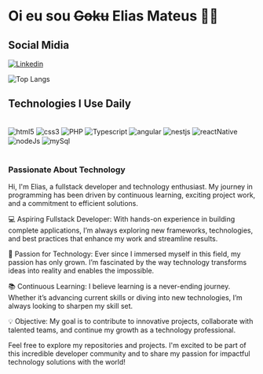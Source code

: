 # Oi eu sou ~~Goku~~ Elias Mateus 👋🏻

## Social Midia
[![Linkedin](https://img.shields.io/badge/LinkedIn-0077B5?style=for-the-badge&logo=linkedin&logoColor=white)](https://www.linkedin.com/in/elias-mateus-56252419a/)

![Top Langs](https://github-readme-stats.vercel.app/api/top-langs/?username=EliasMateu&size_weight=0.5&count_weight=0.5)

## Technologies I Use Daily

<div style="display: inline_block"><br/> 
    <img align="center" alt="html5" src="https://img.shields.io/badge/HTML5-E34F26?style=for-the-badge&logo=html5&logoColor=white">
    <img align="center" alt="css3" src="https://img.shields.io/badge/CSS3-1572B6?style=for-the-badge&logo=css3&logoColor=white">
    <img align="center" alt="PHP" src="https://img.shields.io/badge/PHP-777BB4?style=for-the-badge&logo=php&logoColor=white">
    <img align="center" alt="Typescript" src="https://img.shields.io/badge/TypeScript-007ACC?style=for-the-badge&logo=typescript&logoColor=white">
    <img align="center" alt="angular" src="https://img.shields.io/badge/Angular-ED003C?style=for-the-badge&logo=angular&logoColor=white">
    <img align="center" alt="nestjs" src="https://img.shields.io/badge/NestJS-E0234E?style=for-the-badge&logo=nestjs&logoColor=white">
    <img align="center" alt="reactNative" src="https://img.shields.io/badge/React_Native-20232A?style=for-the-badge&logo=react&logoColor=61DAFB">
    <img align="center" alt="nodeJs" src="https://img.shields.io/badge/Node.js-43853D?style=for-the-badge&logo=node.js&logoColor=white">
    <img align="center" alt="mySql" src="https://img.shields.io/badge/MySQL-00000F?style=for-the-badge&logo=mysql&logoColor=white"> 
</div><br/>

### Passionate About Technology

Hi, I'm Elias, a fullstack developer and technology enthusiast. My journey in programming has been driven by continuous learning, exciting project work, and a commitment to efficient solutions.

💻 Aspiring Fullstack Developer: With hands-on experience in building complete applications, I’m always exploring new frameworks, technologies, and best practices that enhance my work and streamline results.

🌟 Passion for Technology: Ever since I immersed myself in this field, my passion has only grown. I’m fascinated by the way technology transforms ideas into reality and enables the impossible.

📚 Continuous Learning: I believe learning is a never-ending journey. Whether it’s advancing current skills or diving into new technologies, I’m always looking to sharpen my skill set.

💡 Objective: My goal is to contribute to innovative projects, collaborate with talented teams, and continue my growth as a technology professional.

Feel free to explore my repositories and projects. I'm excited to be part of this incredible developer community and to share my passion for impactful technology solutions with the world!
